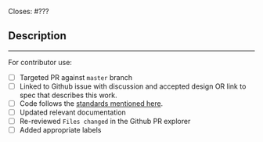 Closes: #???

## Description

<!-- Add a description of the changes that this PR introduces and the files that
are the most critical to review.
-->

______

For contributor use:

- [ ] Targeted PR against `master` branch
- [ ] Linked to Github issue with discussion and accepted design OR link to spec that describes this work.
- [ ] Code follows the [standards mentioned here](https://github.com/onflow/flow-go-sdk/blob/master/CONTRIBUTING.md#styleguides).
- [ ] Updated relevant documentation 
- [ ] Re-reviewed `Files changed` in the Github PR explorer
- [ ] Added appropriate labels 
